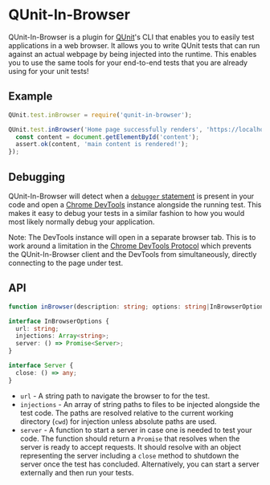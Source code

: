 # QUnit-In-Browser

QUnit-In-Browser is a plugin for [QUnit](http://qunitjs.com/)'s CLI that enables you to easily test applications in a web browser. It allows you to write QUnit tests that can run against an actual webpage by being injected into the runtime. This enables you to use the same tools for your end-to-end tests that you are already using for your unit tests!

## Example

```js
QUnit.test.inBrowser = require('qunit-in-browser');

QUnit.test.inBrowser('Home page successfully renders', 'https://localhost:8000/', function(assert) {
  const content = document.getElementById('content');
  assert.ok(content, 'main content is rendered!');
});
```

## Debugging

QUnit-In-Browser will detect when a [`debugger` statement](https://developer.mozilla.org/en-US/docs/Web/JavaScript/Reference/Statements/debugger) is present in your code and open a [Chrome DevTools](https://developers.google.com/web/tools/chrome-devtools/) instance alongside the running test. This makes it easy to debug your tests in a similar fashion to how you would most likely normally debug your application.

Note: The DevTools instance will open in a separate browser tab. This is to work around a limitation in the [Chrome DevTools Protocol](https://chromedevtools.github.io/devtools-protocol/#simultaneous) which prevents the QUnit-In-Browser client and the DevTools from simultaneously, directly connecting to the page under test.

## API

```ts
function inBrowser(description: string; options: string|InBrowserOptions; test: function);
```

```ts
interface InBrowserOptions {
  url: string;
  injections: Array<string>;
  server: () => Promise<Server>;
}

interface Server {
  close: () => any;
}
```

* `url` - A string path to navigate the browser to for the test.
* `injections` - An array of string paths to files to be injected alongside the test code. The paths are resolved relative to the current working directory (`cwd`) for injection unless absolute paths are used.
* `server` - A function to start a server in case one is needed to test your code. The function should return a `Promise` that resolves when the server is ready to accept requests. It should resolve with an object representing the server including a `close` method to shutdown the server once the test has concluded. Alternatively, you can start a server externally and then run your tests.

